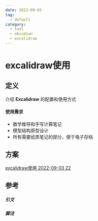 ```yaml
---
date: 2022-09-03
tag:
  - default
category:
  - tool
  - obsidian
  - excalidraw
---
```


# excalidraw使用


## 定义

介绍 **Excalidraw** 的配置和使用方式

#### 使用需求

- 数学推导和手写计算笔记
- 模型结构原型设计
- 所有需要纸质笔记的部分，便于电子存档

## 方案

[excalidraw使用 2022-09-03 22](.//)

## 参考

##### 引文
##### 脚注
